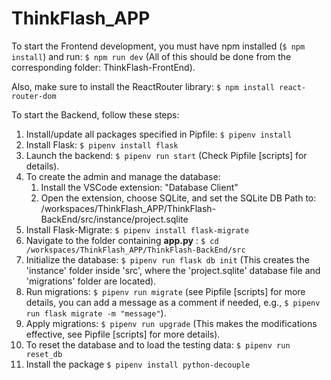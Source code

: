 # ThinkFlash_APP

To start the Frontend development, you must have npm installed (```$ npm install```) and run: ```$ npm run dev``` (All of this should be done from the corresponding folder: ThinkFlash-FrontEnd).

Also, make sure to install the ReactRouter library: ```$ npm install react-router-dom```

To start the Backend, follow these steps:

1. Install/update all packages specified in Pipfile: ```$ pipenv install```
2. Install Flask: ```$ pipenv install flask```
3. Launch the backend: ```$ pipenv run start``` (Check Pipfile [scripts] for details).
4. To create the admin and manage the database:
    1. Install the VSCode extension: "Database Client"
    2. Open the extension, choose SQLite, and set the SQLite DB Path to: /workspaces/ThinkFlash_APP/ThinkFlash-BackEnd/src/instance/project.sqlite
5. Install Flask-Migrate: ```$ pipenv install flask-migrate```
6. Navigate to the folder containing **app.py** : 
   ```$ cd /workspaces/ThinkFlash_APP/ThinkFlash-BackEnd/src```
7. Initialize the database: ```$ pipenv run flask db init``` (This creates the 'instance' folder inside 'src', where the 'project.sqlite' database file and 'migrations' folder are located).
8. Run migrations: ```$ pipenv run migrate``` (see Pipfile [scripts] for more details, you can add a message as a comment if needed, e.g., ```$ pipenv run flask migrate -m "message"```).
9. Apply migrations: ```$ pipenv run upgrade``` (This makes the modifications effective, see Pipfile [scripts] for more details).
10. To reset the database and to load the testing data: ```$ pipenv run reset_db```
11. Install the package ```$ pipenv install python-decouple```

